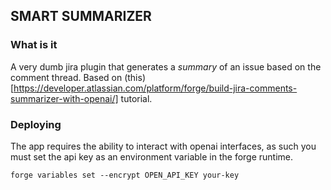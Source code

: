 ## SMART SUMMARIZER

### What is it

A very dumb jira plugin that generates a _summary_ of an issue based on the comment thread. Based on (this)[https://developer.atlassian.com/platform/forge/build-jira-comments-summarizer-with-openai/] tutorial.

### Deploying

The app requires the ability to interact with openai interfaces, as such you must set the api key as an environment variable in the forge runtime.

```
forge variables set --encrypt OPEN_API_KEY your-key
```
